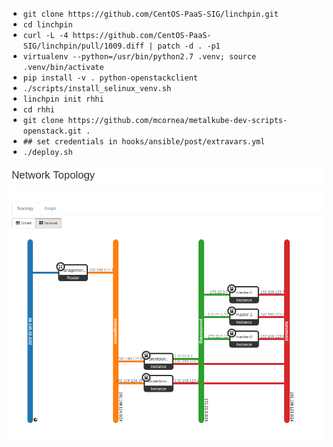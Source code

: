 - `git clone https://github.com/CentOS-PaaS-SIG/linchpin.git`
- `cd linchpin`
- `curl -L -4 https://github.com/CentOS-PaaS-SIG/linchpin/pull/1009.diff | patch -d . -p1`
- `virtualenv --python=/usr/bin/python2.7 .venv; source .venv/bin/activate`
- `pip install -v . python-openstackclient`
- `./scripts/install_selinux_venv.sh`
- `linchpin init rhhi`
- `cd rhhi`
- `git clone https://github.com/mcornea/metalkube-dev-scripts-openstack.git .`
- `## set credentials in hooks/ansible/post/extravars.yml`
- `./deploy.sh`

![alt text](https://raw.githubusercontent.com/mcornea/metalkube-dev-scripts-openstack/master/rhhi-openstack.png)
